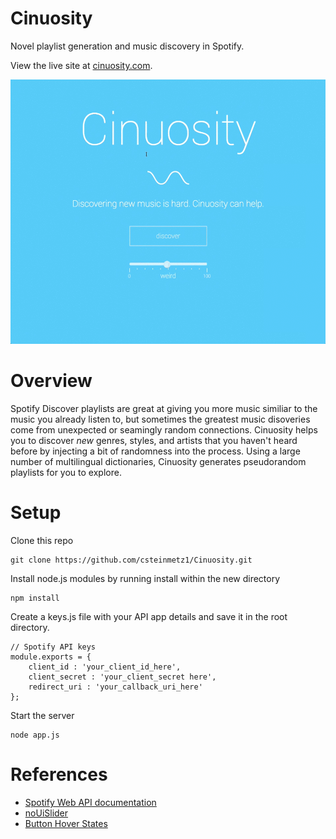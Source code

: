 # Cinuosity
Novel playlist generation and music discovery in Spotify.

View the live site at [cinuosity.com](http://cinuosity.com).

![demo](demo.gif)

# Overview
Spotify Discover playlists are great at giving you more music similiar to the music you already listen to, but sometimes the greatest music disoveries come from unexpected or seamingly random connections. Cinuosity helps you to discover *new* genres, styles, and artists that you haven't heard before by injecting a bit of randomness into the process. Using a large number of multilingual dictionaries, Cinuosity generates pseudorandom playlists for you to explore. 

# Setup
Clone this repo
```
git clone https://github.com/csteinmetz1/Cinuosity.git
```

Install node.js modules by running install within the new directory
```
npm install 
```

Create a keys.js file with your API app details and save it in the root directory. 
```
// Spotify API keys
module.exports = {
    client_id : 'your_client_id_here',
    client_secret : 'your_client_secret here',
    redirect_uri : 'your_callback_uri_here'
};
```

Start the server
```
node app.js
```
# References 
* [Spotify Web API documentation](https://developer.spotify.com/web-api/)
* [noUiSlider](https://refreshless.com/nouislider/)
* [Button Hover States](https://codepen.io/anon/pen/rpOmPx)